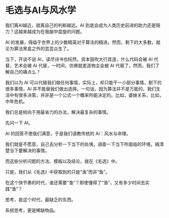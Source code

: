 # 毛选与AI与风水学


我们离AI越近，就离自己的判断越远。AI 到底会成为人类历史前进的助力还是阻力？这越来越成为在我脑中盘旋的问题。

AI 的发展，得益于世界上的少数精英对于算法的精进。然而，剩下的大多数，就沦为算法黑盒之外的芸芸众生了。

当下，开谈不说 AI，读尽诗书也枉然。资本鼓吹大行其道，什么代码会被 AI 代替，艺术会被 AI 代替，一时间，仿佛就差造物主会被 AI 代替了，然而，我们了解自己的痛点么？

我们以为 AI 可以代替我们做任何事情，实际上，却只能干一小部分事情，剩下的很多事情，AI 并不能替我们做出选择。一句话，因为算法并不是万能的。我们生活中有很多决策，并非是一个公式一个概率所能决定的。比如，婆媳关系，比如，中年危机。

我们总是倾向于用最省力的办法，解决最复杂的事情。

先问一下 AI。

AI 的回答不使我们满意，于是我们请教传统的 AI：风水与命理。

我们就是不愿意，自己去分析一下当下的处境，调查一下当下所面临的环境，搞清楚当下要解决的事情。

而这些分析问题的方法、模板以及结论，就在《毛选》中。

只是，我们从《毛选》中获取到的只是“渔”而非“鱼”。

在这个快节奏的时代，谁还需要“渔”？即使懂得了“渔”，又有多少时间去实践“渔”？

思考，是这个时代，最缺乏的东西。

系统思考，更是稀缺物品。




